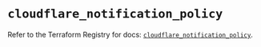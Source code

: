 # `cloudflare_notification_policy`

Refer to the Terraform Registry for docs: [`cloudflare_notification_policy`](https://registry.terraform.io/providers/cloudflare/cloudflare/5.7.1/docs/resources/notification_policy).
